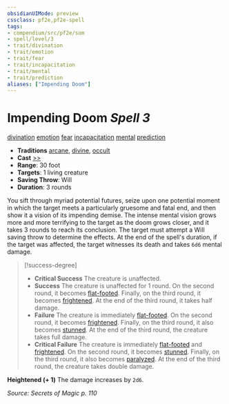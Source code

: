 ```yaml
---
obsidianUIMode: preview
cssclass: pf2e,pf2e-spell
tags:
- compendium/src/pf2e/som
- spell/level/3
- trait/divination
- trait/emotion
- trait/fear
- trait/incapacitation
- trait/mental
- trait/prediction
aliases: ["Impending Doom"]
---
```

# Impending Doom *Spell 3*   
[divination](divination.md "Divination School Trait")  [emotion](emotion.md "Emotion Effect Trait")  [fear](Reference/Rules/Traits/fear.md "Fear Effect Trait")  [incapacitation](incapacitation.md "Incapacitation Effect Trait")  [mental](mental.md "Mental Effect Trait")  [prediction](prediction.md "Prediction Effect Trait")  

- **Traditions** [arcane](arcane.md "Arcane Tradition Trait"), [divine](divine.md "Divine Tradition Trait"), [occult](occult.md "Occult Tradition Trait")
- **Cast** [>>](chapter-9-playing-the-game.md#Actions "Two-Action") 
- **Range**: 30 foot
- **Targets**: 1 living creature
- **Saving Throw**: Will
- **Duration**: 3 rounds

You sift through myriad potential futures, seize upon one potential moment in which the target meets a particularly gruesome and fatal end, and then show it a vision of its impending demise. The intense mental vision grows more and more terrifying to the target as the doom grows closer, and it takes 3 rounds to reach its conclusion. The target must attempt a Will saving throw to determine the effects. At the end of the spell's duration, if the target was affected, the target witnesses its death and takes `6d6` mental damage.

> [!success-degree] 
> - **Critical Success** The creature is unaffected.
> - **Success** The creature is unaffected for 1 round. On the second round, it becomes [flat-footed](conditions.md#Flat-footed). Finally, on the third round, it becomes [frightened](conditions.md#Frightened). At the end of the third round, it takes half damage.
> - **Failure** The creature is immediately [flat-footed](conditions.md#Flat-footed). On the second round, it becomes [frightened](conditions.md#Frightened). Finally, on the third round, it also becomes [stunned](conditions.md#Stunned). At the end of the third round, the creature takes full damage.
> - **Critical Failure** The creature is immediately [flat-footed](conditions.md#Flat-footed) and [frightened](conditions.md#Frightened). On the second round, it becomes [stunned](conditions.md#Stunned). Finally, on the third round, it also becomes [paralyzed](conditions.md#Paralyzed). At the end of the third round, the creature takes double damage.

**Heightened (+ 1)** The damage increases by `2d6`.

*Source: Secrets of Magic p. 110*